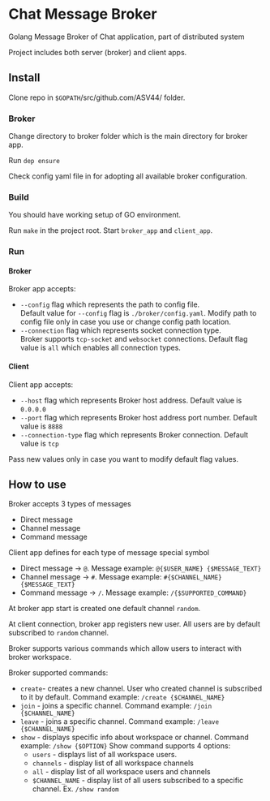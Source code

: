 # Chat Message Broker
Golang Message Broker of Chat application, part of distributed system

Project includes both server (broker) and client apps.

## Install

Clone repo in `$GOPATH`/src/github.com/ASV44/ folder.

### Broker
Change directory to broker folder which is the main directory for broker app.

Run `dep ensure`

Check config yaml file in for adopting all available broker configuration.

### Build
You should have working setup of GO  environment.

Run `make` in the project root. Start `broker_app` and `client_app`.

### Run
#### Broker
Broker app accepts: 
- `--config` flag which represents the path to config file. <br> 
Default value for `--config` flag is `./broker/config.yaml`. Modify path to config file only in case you use
or change config path location.
- `--connection` flag which represents socket connection type.<br> Broker supports 
`tcp-socket` and `websocket` connections. Default flag value is `all` which enables
all connection types. 

#### Client
Client app accepts:
- `--host` flag which represents Broker host address. Default value is `0.0.0.0`
- `--port` flag which represents Broker host address port number. Default value is `8888`
- `--connection-type` flag which represents Broker connection. Default value is `tcp`

Pass new values only in case you want to modify default flag values.

## How to use
Broker accepts 3 types of messages
- Direct message
- Channel message
- Command message

Client app defines for each type of message special symbol
- Direct message -> `@`. Message example: `@{$USER_NAME} {$MESSAGE_TEXT}`
- Channel message -> `#`. Message example: `#{$CHANNEL_NAME} {$MESSAGE_TEXT}`
- Command message -> `/`. Message example: `/{$SUPPORTED_COMMAND}`

At broker app start is created one default channel `random`. 

At client connection, broker app registers new user. All users are by default subscribed
to `random` channel.

Broker supports various commands which allow users to interact with broker workspace.

Broker supported commands:
- `create`- creates a new channel. User who created channel is subscribed to it by default.
 Command example: `/create {$CHANNEL_NAME}`
- `join` - joins a specific channel. Command example: `/join {$CHANNEL_NAME}`
- `leave` - joins a specific channel. Command example: `/leave {$CHANNEL_NAME}`
- `show` - displays specific info about workspace or channel. Command example: `/show {$OPTION}`
    Show command supports 4 options: 
    - `users` - displays list of all workspace users.
    - `channels` - display list of all workspace channels
    - `all` - display list of all workspace users and channels
    - `$CHANNEL_NAME` - display list of all users subscribed to a specific channel. Ex. `/show random` 
